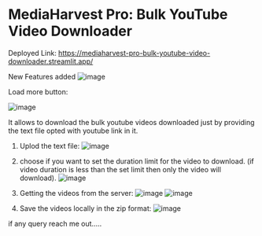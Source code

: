 # MediaHarvest Pro: Bulk YouTube Video Downloader

Deployed Link:
https://mediaharvest-pro-bulk-youtube-video-downloader.streamlit.app/

New Features added
![image](https://github.com/AbhilashGaurav/bulk_youtube_video_downloader/assets/84313712/23800386-d788-4cc4-bbe0-0105cfb7a787)

Load more button:

![image](https://github.com/AbhilashGaurav/bulk_youtube_video_downloader/assets/84313712/3f06c2a0-32c3-4b86-b1a5-71bcdb878046)


It allows to download the bulk youtube videos downloaded just by providing the text file opted with youtube link in it.

1. Uplod the text file:
   ![image](https://github.com/AbhilashGaurav/bulk_youtube_video_downloader/assets/84313712/6820ff0a-8004-4276-996a-7a0fd6d24067)

2. choose if you want to set the duration limit for the video to download. (if video duration is less than the set limit then only the video will download).
![image](https://github.com/AbhilashGaurav/bulk_youtube_video_downloader/assets/84313712/33394c15-33cc-4c15-b658-73bea53f2e8e)

3. Getting the videos from the server:
![image](https://github.com/AbhilashGaurav/bulk_youtube_video_downloader/assets/84313712/3113df96-f94c-4cc2-bd5f-85fe782c41cd)
![image](https://github.com/AbhilashGaurav/bulk_youtube_video_downloader/assets/84313712/d3962031-7177-4361-8d39-42f60ab2f02e)


5. Save the videos locally in the zip format:
   ![image](https://github.com/AbhilashGaurav/bulk_youtube_video_downloader/assets/84313712/52641f21-d757-4f93-ab28-5c8782f2887d)

if any query reach me out.....

